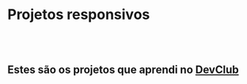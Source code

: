 <h1>Projetos responsivos </h1>
<br>
<br>
<h2>Estes são os projetos que aprendi no <a href="https://rodolfomori.com.br/devclub">DevClub</a></h2>

